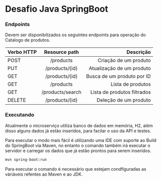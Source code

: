 # Desafio Java SpringBoot

### Endpoints

Devem ser disponibilizados os seguintes endpoints para operação do Catalogo de produtos.


| Verbo HTTP  |  Resource path    |           Descrição           |
|-------------|:-----------------:|------------------------------:|
| POST        |  /products        |   Criação de um produto       |
| PUT         |  /products/{id}   |   Atualização de um produto   |
| GET         |  /products/{id}   |   Busca de um produto por ID  |
| GET         |  /products        |   Lista de produtos           |
| GET         |  /products/search |   Lista de produtos filtrados |
| DELETE      |  /products/{id}   |   Deleção de um produto       |

### Executando

Atualmente o microserviço utiliza banco de dados em memória, H2, além disso alguns dados já estão inseridos, para facilar o uso da API e testes.

Para executar o modo mais fácil é utilizando uma IDE com suporte ao Build do SpringBoot via Maven, no entanto o comando também irá executar o servidor e carregar os dados que já estão prontos para serem inseridos.

```bash
mvn spring-boot:run
```

Para executar o comando é necessário que estejam condfiguradas as váriáveis refentes ao Maven e ao JDK.
